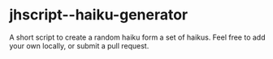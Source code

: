 # jhscript--haiku-generator
A short script to create a random haiku form a set of haikus. Feel free to add your own locally, or submit a pull request.
